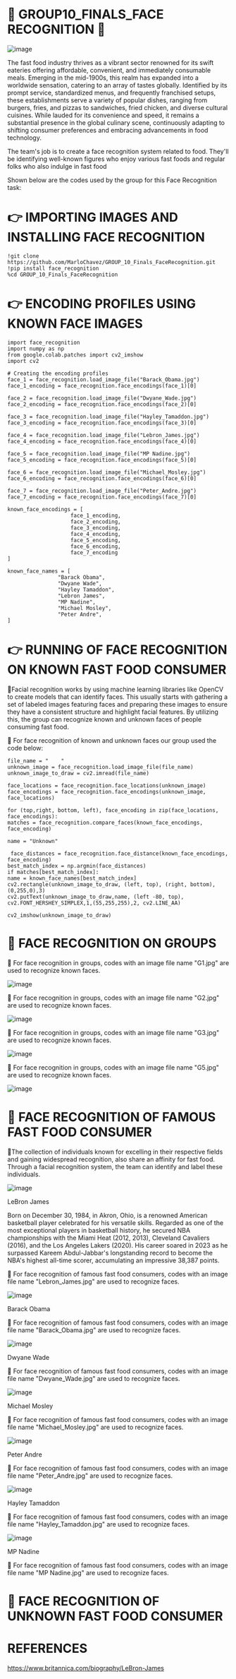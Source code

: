 # 🍟 GROUP10_FINALS_FACE RECOGNITION 🍔
![image](https://github.com/harleybelz/GROUP_10_Finals_FaceRecognition/assets/144197127/9b5372f4-02c2-477c-a6b8-4c0556392329)
 
The fast food industry thrives as a vibrant sector renowned for its swift eateries offering affordable, convenient, and immediately consumable meals. Emerging in the mid-1900s, this realm has expanded into a worldwide sensation, catering to an array of tastes globally. Identified by its prompt service, standardized menus, and frequently franchised setups, these establishments serve a variety of popular dishes, ranging from burgers, fries, and pizzas to sandwiches, fried chicken, and diverse cultural cuisines. While lauded for its convenience and speed, it remains a substantial presence in the global culinary scene, continuously adapting to shifting consumer preferences and embracing advancements in food technology. 

The team's job is to create a face recognition system related to food. They'll be identifying well-known figures who enjoy various fast foods and regular folks who also indulge in fast food

Shown below are the codes used by the group for this Face Recognition task:
# 👉 IMPORTING IMAGES AND INSTALLING FACE RECOGNITION
    !git clone https://github.com/MarloChavez/GROUP_10_Finals_FaceRecognition.git
    !pip install face_recognition
    %cd GROUP_10_Finals_FaceRecognition

# 👉 ENCODING PROFILES USING KNOWN FACE IMAGES
    import face_recognition
    import numpy as np
    from google.colab.patches import cv2_imshow
    import cv2

    # Creating the encoding profiles
    face_1 = face_recognition.load_image_file("Barack_Obama.jpg")
    face_1_encoding = face_recognition.face_encodings(face_1)[0]

    face_2 = face_recognition.load_image_file("Dwyane_Wade.jpg")
    face_2_encoding = face_recognition.face_encodings(face_2)[0]

    face_3 = face_recognition.load_image_file("Hayley_Tamaddon.jpg")
    face_3_encoding = face_recognition.face_encodings(face_3)[0]

    face_4 = face_recognition.load_image_file("Lebron_James.jpg")
    face_4_encoding = face_recognition.face_encodings(face_4)[0]

    face_5 = face_recognition.load_image_file("MP Nadine.jpg")
    face_5_encoding = face_recognition.face_encodings(face_5)[0]

    face_6 = face_recognition.load_image_file("Michael_Mosley.jpg")
    face_6_encoding = face_recognition.face_encodings(face_6)[0]

    face_7 = face_recognition.load_image_file("Peter_Andre.jpg")
    face_7_encoding = face_recognition.face_encodings(face_7)[0]

    known_face_encodings = [
                        face_1_encoding,
                        face_2_encoding,
                        face_3_encoding,
                        face_4_encoding,
                        face_5_encoding,
                        face_6_encoding,
                        face_7_encoding
    ]

    known_face_names = [
                    "Barack Obama",
                    "Dwyane Wade",
                    "Hayley Tamaddon",
                    "Lebron James",
                    "MP Nadine",
                    "Michael Mosley",
                    "Peter Andre",
    ]
    
# 👉 RUNNING OF FACE RECOGNITION ON KNOWN FAST FOOD CONSUMER
📌Facial recognition works by using machine learning libraries like OpenCV to create models that can identify faces. This usually starts with gathering a set of labeled images 
   featuring faces and preparing these images to ensure they have a consistent structure and highlight facial features. By utilizing this, the group can recognize known and unknown faces 
   of people consuming fast food. 

📌 For face recognition of known and unknown faces our group used the code below: 

    file_name = "    "
    unknown_image = face_recognition.load_image_file(file_name)
    unknown_image_to_draw = cv2.imread(file_name)

    face_locations = face_recognition.face_locations(unknown_image)
    face_encodings = face_recognition.face_encodings(unknown_image, face_locations)

    for (top,right, bottom, left), face_encoding in zip(face_locations, face_encodings):
    matches = face_recognition.compare_faces(known_face_encodings, face_encoding)

    name = "Unknown"

     face_distances = face_recognition.face_distance(known_face_encodings, face_encoding)
    best_match_index = np.argmin(face_distances)
    if matches[best_match_index]:
    name = known_face_names[best_match_index]
    cv2.rectangle(unknown_image_to_draw, (left, top), (right, bottom),(0,255,0),3)
    cv2.putText(unknown_image_to_draw,name, (left -80, top), cv2.FONT_HERSHEY_SIMPLEX,1,(55,255,255),2, cv2.LINE_AA)

    cv2_imshow(unknown_image_to_draw)

# 🥪 FACE RECOGNITION ON GROUPS 

📌 For face recognition in groups, codes with an image file name "G1.jpg" are used to recognize known faces.

![image](https://github.com/harleybelz/GROUP_10_Finals_FaceRecognition/assets/144197127/890cdfd4-ff45-47f5-bf6a-4ea39d76cdbd)

📌 For face recognition in groups, codes with an image file name "G2.jpg" are used to recognize known faces.

![image](https://github.com/harleybelz/GROUP_10_Finals_FaceRecognition/assets/144197127/942f5a5e-d6ee-49b7-ba9b-dde5152f9fd7)

📌 For face recognition in groups, codes with an image file name "G3.jpg" are used to recognize known faces.

![image](https://github.com/harleybelz/GROUP_10_Finals_FaceRecognition/assets/144197127/7ca2c2da-6073-408a-9acd-6dd8a9262791)

📌 For face recognition in groups, codes with an image file name "G5.jpg" are used to recognize known faces.

![image](https://github.com/harleybelz/GROUP_10_Finals_FaceRecognition/assets/144197127/0cfc406d-27a0-4ace-91c6-f918cb0053af)

# 🍕 FACE RECOGNITION OF FAMOUS FAST FOOD CONSUMER 

📖The collection of individuals known for excelling in their respective fields and gaining widespread recognition, also share an affinity for fast food. Through a facial recognition system, the team can identify and label these individuals.

![image](https://github.com/harleybelz/GROUP_10_Finals_FaceRecognition/assets/144197127/930c980e-925f-4535-ba80-c4c86b7a2f23)

LeBron James

Born on December 30, 1984, in Akron, Ohio, is a renowned American basketball player celebrated for his versatile skills. Regarded as one of the most exceptional players in basketball history, he secured NBA championships with the Miami Heat (2012, 2013), Cleveland Cavaliers (2016), and the Los Angeles Lakers (2020). His career soared in 2023 as he surpassed Kareem Abdul-Jabbar's longstanding record to become the NBA's highest all-time scorer, accumulating an impressive 38,387 points.

📌 For face recognition of famous fast food consumers, codes with an image file name "Lebron_James.jpg" are used to recognize faces.

![image](https://github.com/harleybelz/GROUP_10_Finals_FaceRecognition/assets/144197127/8b03552f-90d9-4df9-8df8-4e9b6592b330)

Barack Obama

📌 For face recognition of famous fast food consumers, codes with an image file name "Barack_Obama.jpg" are used to recognize faces.

![image](https://github.com/harleybelz/GROUP_10_Finals_FaceRecognition/assets/144197127/08724313-955c-4553-9e0a-6b211664397c)

Dwyane Wade

📌 For face recognition of famous fast food consumers, codes with an image file name "Dwyane_Wade.jpg" are used to recognize faces.

![image](https://github.com/harleybelz/GROUP_10_Finals_FaceRecognition/assets/144197127/b530ab11-f989-4582-9910-1f8dc61198c4)

Michael Mosley

📌 For face recognition of famous fast food consumers, codes with an image file name "Michael_Mosley.jpg" are used to recognize faces.

![image](https://github.com/harleybelz/GROUP_10_Finals_FaceRecognition/assets/144197127/21d064d2-762b-4329-8a40-cd968ab53e83)

Peter Andre

📌 For face recognition of famous fast food consumers, codes with an image file name "Peter_Andre.jpg" are used to recognize faces.

![image](https://github.com/harleybelz/GROUP_10_Finals_FaceRecognition/assets/144197127/d3a6008e-5b39-4307-819b-b7f49422ffec)

Hayley Tamaddon

📌 For face recognition of famous fast food consumers, codes with an image file name "Hayley_Tamaddon.jpg" are used to recognize faces.

![image](https://github.com/harleybelz/GROUP_10_Finals_FaceRecognition/assets/144197127/f5e14336-cee4-4893-9969-91d28c643c68)

MP Nadine

📌 For face recognition of famous fast food consumers, codes with an image file name "MP Nadine.jpg" are used to recognize faces.

# 🌭 FACE RECOGNITION OF UNKNOWN FAST FOOD CONSUMER

# REFERENCES

https://www.britannica.com/biography/LeBron-James



